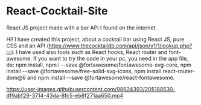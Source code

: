 # React-Cocktail-Site
React JS project made with a bar API I found on the internet.

Hi! I have created this project, about a cocktail bar using React JS, pure CSS and an API (https://www.thecocktaildb.com/api/json/v1/1/lookup.php?i=). 
I have used also tools such as React hooks, React router and font-awesome.
If you want to try the code in your pc, you need in the app file, do: npm install, npm i --save @fortawesome/fontawesome-svg-core, npm install --save @fortawesome/free-solid-svg-icons, npm install react-router-dom@6 and npm install --save @fortawesome/react-fontawesome.

https://user-images.githubusercontent.com/98624393/205188530-df9abf29-3714-43da-8fc5-eb8f271aa650.mp4

